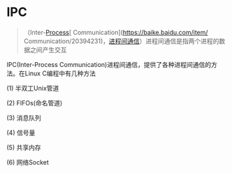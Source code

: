 # IPC

> （Inter-[Process](https://baike.baidu.com/item/Process/1170280)[ Communication](https://baike.baidu.com/item/ Communication/20394231)，[进程间通信](https://baike.baidu.com/item/进程间通信/1235923)）进程间通信是指两个进程的数据之间产生交互



IPC(Inter-Process Communication)进程间通信，提供了各种进程间通信的方法。在Linux C编程中有几种方法

(1) 半双工Unix管道

(2) FIFOs(命名管道)

(3) 消息队列

(4) 信号量

(5) 共享内存

(6) 网络Socket